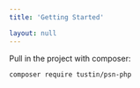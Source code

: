 ```yaml
---
title: 'Getting Started'

layout: null
---
```


Pull in the project with composer:

`composer require tustin/psn-php`